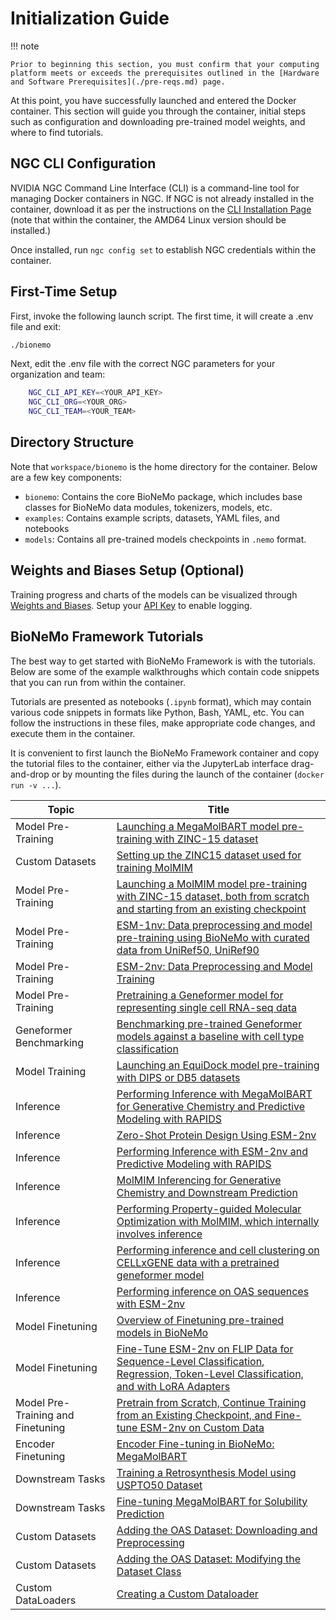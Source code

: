# Initialization Guide

!!! note

    Prior to beginning this section, you must confirm that your computing platform meets or exceeds the prerequisites outlined in the [Hardware and Software Prerequisites](./pre-reqs.md) page.

At this point, you have successfully launched and entered the Docker container. This section will guide you through the container, initial steps such as configuration and downloading pre-trained model weights, and where to find tutorials.

## NGC CLI Configuration

NVIDIA NGC Command Line Interface (CLI) is a command-line tool for managing Docker containers in NGC. If NGC is not already installed in the container, download it as per the instructions on the [CLI Installation Page](https://org.ngc.nvidia.com/setup/installers/cli) (note that within the container, the AMD64 Linux version should be installed.)

Once installed, run `ngc config set` to establish NGC credentials within the container.

## First-Time Setup

First, invoke the following launch script. The first time, it will create a .env file and exit:

```bash
./bionemo
```

Next, edit the .env file with the correct NGC parameters for your organization and team:

```bash
    NGC_CLI_API_KEY=<YOUR_API_KEY>
    NGC_CLI_ORG=<YOUR_ORG>
    NGC_CLI_TEAM=<YOUR_TEAM>
```

## Directory Structure

Note that `workspace/bionemo` is the home directory for the container. Below are a few key components:

* `bionemo`: Contains the core BioNeMo package, which includes base classes for BioNeMo data modules, tokenizers, models, etc.
* `examples`: Contains example scripts, datasets, YAML files, and notebooks
* `models`: Contains all pre-trained models checkpoints in `.nemo` format.

## Weights and Biases Setup (Optional)

Training progress and charts of the models can be visualized through [Weights and Biases](https://docs.wandb.ai/guides/track/public-api-guide). Setup your [API Key](https://docs.wandb.ai/guides/track/public-api-guide#authentication) to enable logging.

## BioNeMo Framework Tutorials

The best way to get started with BioNeMo Framework is with the tutorials. Below are some of the example walkthroughs which contain code snippets that you can run from within the container.

Tutorials are presented as notebooks (`.ipynb` format), which may contain various code snippets in formats like Python, Bash, YAML, etc. You can follow the instructions in these files, make appropriate code changes, and execute them in the container.

It is convenient to first launch the BioNeMo Framework container and copy the tutorial files to the container, either via the JupyterLab interface drag-and-drop or by mounting the files during the launch of the container (`docker run -v ...`).

| Topic              | Title                                                                                              |
| ------------------ | -------------------------------------------------------------------------------------------------- |
| Model Pre-Training | [Launching a MegaMolBART model pre-training with ZINC-15 dataset](./notebooks/model_training_mmb.ipynb) |
| Custom Datasets | [Setting up the ZINC15 dataset used for training MolMIM](./notebooks/ZINC15-data-preprocessing.ipynb) |
| Model Pre-Training | [Launching a MolMIM model pre-training with ZINC-15 dataset, both from scratch and starting from an existing checkpoint](./notebooks/model_training_molmim.ipynb) |
| Model Pre-Training | [ESM-1nv: Data preprocessing and model pre-training using BioNeMo with curated data from UniRef50, UniRef90](./notebooks/model_training_esm1nv.ipynb) |
| Model Pre-Training | [ESM-2nv: Data Preprocessing and Model Training](./notebooks/model_training_esm2nv.ipynb) |
| Model Pre-Training | [Pretraining a Geneformer model for representing single cell RNA-seq data](./notebooks/geneformer_cellxgene_tutorial.ipynb) |
| Geneformer Benchmarking| [Benchmarking pre-trained Geneformer models against a baseline with cell type classification](./notebooks/Geneformer-celltype-classification-example.ipynb) |
| Model Training     | [Launching an EquiDock model pre-training with DIPS or DB5 datasets](./notebooks/model_training_equidock.ipynb)|
| Inference          | [Performing Inference with MegaMolBART for Generative Chemistry and Predictive Modeling with RAPIDS](./notebooks/MMB_GenerativeAI_Inference_with_examples.ipynb) |
| Inference          | [Zero-Shot Protein Design Using ESM-2nv](./notebooks/esm2nv-mutant-design.ipynb) |
| Inference          | [Performing Inference with ESM-2nv and Predictive Modeling with RAPIDS](./notebooks/protein-esm2nv-clustering.ipynb) |
| Inference          | [MolMIM Inferencing for Generative Chemistry and Downstream Prediction](./notebooks/MolMIM_GenerativeAI_local_inference_with_examples.ipynb) |
| Inference          | [Performing Property-guided Molecular Optimization with MolMIM, which internally involves inference](./notebooks/cma_es_guided_molecular_optimization_molmim.ipynb) |
| Inference          | [Performing inference and cell clustering on CELLxGENE data with a pretrained geneformer model](./notebooks/geneformer_cellxgene_pretrained_inference_tutorial.ipynb) |
| Inference          | [Performing inference on OAS sequences with ESM-2nv](./notebooks/esm2_oas_inferencing.ipynb) |
| Model Finetuning   | [Overview of Finetuning pre-trained models in BioNeMo](./notebooks/bionemo-finetuning-overview.ipynb)                             |
| Model Finetuning   | [Fine-Tune ESM-2nv on FLIP Data for Sequence-Level Classification, Regression, Token-Level Classification, and with LoRA Adapters](./notebooks/esm2_FLIP_finetuning.ipynb) |
| Model Pre-Training and Finetuning   | [Pretrain from Scratch, Continue Training from an Existing Checkpoint, and Fine-tune ESM-2nv on Custom Data](./notebooks/esm2_paratope_finetuning.ipynb) |
| Encoder Finetuning | [Encoder Fine-tuning in BioNeMo: MegaMolBART](./notebooks/encoder-finetuning-notebook-fw.ipynb)                             |
| Downstream Tasks   | [Training a Retrosynthesis Model using USPTO50 Dataset](./notebooks/retrosynthesis-notebook.ipynb)                             |
| Downstream Tasks   | [Fine-tuning MegaMolBART for Solubility Prediction](./notebooks/physchem-notebook-fw.ipynb)                                 |
| Custom Datasets    | [Adding the OAS Dataset: Downloading and Preprocessing](./notebooks/custom-dataset-preprocessing-fw.ipynb) |
| Custom Datasets    | [Adding the OAS Dataset: Modifying the Dataset Class](./notebooks/custom-dataset-class-fw.ipynb) |
| Custom DataLoaders | [Creating a Custom Dataloader](./notebooks/custom-dataset-dataloader.ipynb) |
